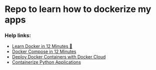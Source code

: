 # Repo to learn how to dockerize my apps

### Help links:

- [Learn Docker in 12 Minutes 🐳](https://www.youtube.com/watch?v=YFl2mCHdv24&ab_channel=JakeWright)
- [Docker Compose in 12 Minutes](https://www.youtube.com/watch?v=Qw9zlE3t8Ko&ab_channel=JakeWright)
- [Deploy Docker Containers with Docker Cloud](https://www.youtube.com/watch?v=F82K07NmRpk&ab_channel=JakeWright)
- [Containerize Python Applications](https://www.youtube.com/watch?v=bi0cKgmRuiA&ab_channel=PythonEngineer)